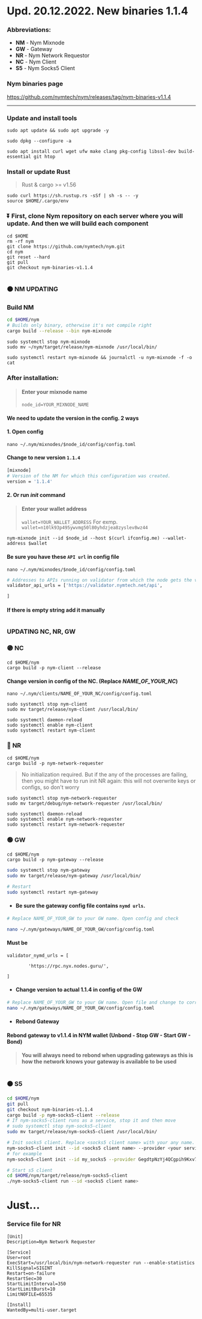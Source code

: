 # Upd. 20.12.2022. New binaries 1.1.4
### Abbreviations:
- **NM** - Nym Mixnode
- **GW** - Gateway
- **NR** - Nym Network Requestor
- **NC** - Nym Client
- **S5** - Nym Socks5 Client    


### Nym binaries page
https://github.com/nymtech/nym/releases/tag/nym-binaries-v1.1.4
____

### Update and install tools
```
sudo apt update && sudo apt upgrade -y
```
```
sudo dpkg --configure -a
```
```
sudo apt install curl wget ufw make clang pkg-config libssl-dev build-essential git htop
```

### Install or update Rust
> Rust & cargo >= v1.56
```
sudo curl https://sh.rustup.rs -sSf | sh -s -- -y
source $HOME/.cargo/env
```

### ⏬ First, clone Nym repository on each server where you will update. And then we will build each component
```
cd $HOME
rm -rf nym
git clone https://github.com/nymtech/nym.git
cd nym
git reset --hard
git pull
git checkout nym-binaries-v1.1.4
```
#

### 🟠 NM UPDATING
### Build NM
```bash
cd $HOME/nym
# Builds only binary, otherwise it's not compile right
cargo build --release --bin nym-mixnode
```
```
sudo systemctl stop nym-mixnode
sudo mv ~/nym/target/release/nym-mixnode /usr/local/bin/
```
```
sudo systemctl restart nym-mixnode && journalctl -u nym-mixnode -f -o cat
```
### After installation:
> #### Enter your mixnode name
> `node_id=YOUR_MIXNODE_NAME`
#### We need to update the version in the config. 2 ways
#### 1. Open config
```
nano ~/.nym/mixnodes/$node_id/config/config.toml
```
#### Change to new version `1.1.4`
```bash
[mixnode]
# Version of the NM for which this configuration was created.
version = '1.1.4'
```
#### 2. Or run *init* command
> #### Enter your wallet address
> `wallet=YOUR_WALLET_ADDRESS` For exmp. `wallet=n10lk93p495ywvmg50l80yhdzjea8zyslev8wz44`
```
nym-mixnode init --id $node_id --host $(curl ifconfig.me) --wallet-address $wallet
```
#### Be sure you have these `API url` in config file
`nano ~/.nym/mixnodes/$node_id/config/config.toml`    
```bash
# Addresses to APIs running on validator from which the node gets the view of the network.
validator_api_urls = ['https://validator.nymtech.net/api',

]
```
#### If there is empty string add it manually
#

### UPDATING NC, NR, GW

### 🟣 **NC**    
```
cd $HOME/nym
cargo build -p nym-client --release
```
#### Change version in config of the NC. (Replace *NAME_OF_YOUR_NC*)
`nano ~/.nym/clients/NAME_OF_YOUR_NC/config/config.toml`
<!-- nano ~/.nym/clients/grantee_cl/config/config.toml -->
```
sudo systemctl stop nym-client
sudo mv target/release/nym-client /usr/local/bin/
```
```
sudo systemctl daemon-reload
sudo systemctl enable nym-client
sudo systemctl restart nym-client
```

### 🔵 **NR**    
```
cd $HOME/nym
cargo build -p nym-network-requester
```
> No initialization required. But if the any of the processes are failing, then you might have to run init NR again: this will not overwrite keys or configs, so don't worry
```
sudo systemctl stop nym-network-requester
sudo mv target/debug/nym-network-requester /usr/local/bin/
```
```
sudo systemctl daemon-reload
sudo systemctl enable nym-network-requester
sudo systemctl restart nym-network-requester
```

### 🟢 **GW**    
```
cd $HOME/nym
cargo build -p nym-gateway --release
```
```bash
sudo systemctl stop nym-gateway
sudo mv target/release/nym-gateway /usr/local/bin/

# Restart
sudo systemctl restart nym-gateway
```
- #### Be sure the gateway config file contains `nymd urls`. 
```bash
# Replace NAME_OF_YOUR_GW to your GW name. Open config and check

nano ~/.nym/gateways/NAME_OF_YOUR_GW/config/config.toml
```
#### Must be
```
validator_nymd_urls = [

        'https://rpc.nyx.nodes.guru/',

]
```
- #### Change version to actual 1.1.4 in config of the GW
```bash
# Replace NAME_OF_YOUR_GW to your GW name. Open file and change to correct version
nano ~/.nym/gateways/NAME_OF_YOUR_GW/config/config.toml
```

- #### Rebond Gateway
#### Rebond gateway to v1.1.4 in NYM wallet (Unbond - Stop GW - Start GW - Bond)
> #### You will always need to rebond when upgrading gateways as this is how the network knows your gateway is available to be used    

#

### ⚫ S5
```bash
cd $HOME/nym
git pull
git checkout nym-binaries-v1.1.4
cargo build -p nym-socks5-client --release
# If nym-socks5-client runs as a service, stop it and then move 
# sudo systemctl stop nym-socks5-client
sudo mv target/release/nym-socks5-client /usr/local/bin/    

# Init socks5 client. Replace <socks5 client name> with your any name. It is a local identifier and it never transmitted over the network
nym-socks5-client init --id <socks5 client name> --provider <your service provider>
# for example
nym-socks5-client init --id my_socks5 --provider GegdtpNzYj4QCgpih9Kxv7ZVZxmVdxYHsDkiPsbT71XG.E8xtE8mrapjzFtyuziZSrsScAKhwZMH5wNpKWtKfzJ5Y@9Byd9VAtyYMnbVAcqdoQxJnq76XEg2dbxbiF5Aa5Jj9J --gateway 9Byd9VAtyYMnbVAcqdoQxJnq76XEg2dbxbiF5Aa5Jj9J    

# Start s5 client
cd $HOME/nym/target/release/nym-socks5-client
./nym-socks5-client run --id <socks5 client name>
```
  

# Just...

### Service file for NR
```
[Unit]
Description=Nym Network Requester

[Service]
User=root
ExecStart=/usr/local/bin/nym-network-requester run --enable-statistics
KillSignal=SIGINT
Restart=on-failure
RestartSec=30
StartLimitInterval=350
StartLimitBurst=10
LimitNOFILE=65535

[Install]
WantedBy=multi-user.target
```
